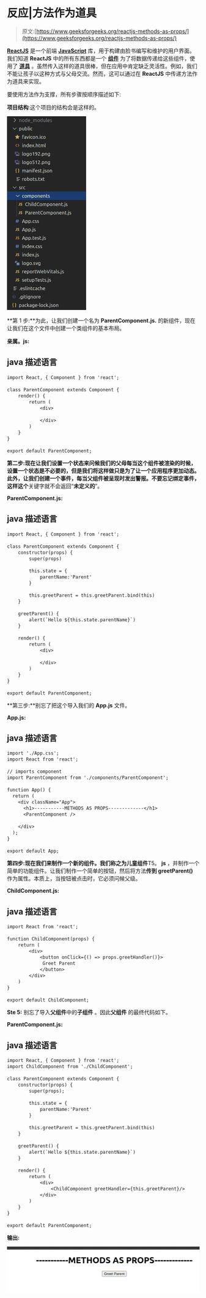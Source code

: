 # 反应|方法作为道具

> 原文:[https://www.geeksforgeeks.org/reactjs-methods-as-props/](https://www.geeksforgeeks.org/reactjs-methods-as-props/)

[**ReactJS**](https://www.geeksforgeeks.org/react-js-introduction-working/) 是一个前端 [**JavaScript**](https://www.geeksforgeeks.org/javascript-tutorial/) 库，用于构建由脸书编写和维护的用户界面。我们知道 **ReactJS** 中的所有东西都是一个 [**组件**](https://www.geeksforgeeks.org/reactjs-components/) 为了将数据传递给这些组件，使用了 [**道具**](https://www.geeksforgeeks.org/reactjs-props-set-1/) 。虽然传入这样的道具很棒，但在应用中肯定缺乏灵活性。例如，我们不能让孩子以这种方式与父母交流。然而，这可以通过在 **ReactJS** 中传递方法作为道具来实现。

要使用方法作为支撑，所有步骤按顺序描述如下:

**项目结构**:这个项目的结构会是这样的。

![](img/799ddfe34556b40b1ab47aa0663e2ffd.png)

**第 1 步:**为此，让我们创建一个名为 **ParentComponent.js.** 的新组件，现在让我们在这个文件中创建一个类组件的基本布局。

**亲属。js:**

## java 描述语言

```
import React, { Component } from 'react';

class ParentComponent extends Component {
    render() {
        return (
            <div>

            </div>
        )
    }
}

export default ParentComponent;
```

**第二步:**现在让我们设置一个状态来问候我们的父母每当这个组件被渲染的时候，设置一个状态是不必要的，但是我们将这样做只是为了让一个应用程序更加动态。此外，让我们创建一个事件，每当父组件被呈现时发出警报。不要忘记绑定事件，这样**这个**关键字就不会返回“**未定义的**”。

**ParentComponent.js:**

## java 描述语言

```
import React, { Component } from 'react';

class ParentComponent extends Component {
    constructor(props) {
        super(props)

        this.state = {
            parentName:'Parent'
        }

        this.greetParent = this.greetParent.bind(this)
    }

    greetParent() {
        alert(`Hello ${this.state.parentName}`)
    }

    render() {
        return (
            <div>

            </div>
        )
    }
}

export default ParentComponent;
```

**第三步:**别忘了把这个导入我们的 **App.js** 文件。

**App.js:**

## java 描述语言

```
import './App.css';
import React from 'react';

// imports component
import ParentComponent from './components/ParentComponent';

function App() {
  return (
    <div className="App">
      <h1>-----------METHODS AS PROPS-------------</h1>
      <ParentComponent />

    </div>
  );
}

export default App;
```

**第四步:**现在我们来制作一个新的组件。我们称之为**儿童组件**T5。 **js** ，并制作一个简单的功能组件。让我们制作一个简单的按钮，然后将方法**传到 greetParent()** 作为属性。本质上，当按钮被点击时，它必须问候父级。

**ChildComponent.js:**

## java 描述语言

```
import React from 'react';

function ChildComponent(props) {
    return (
        <div>
            <button onClick={() => props.greetHandler()}>
             Greet Parent
            </button>   
        </div>
    )
}

export default ChildComponent;
```

**Ste 5:** 别忘了导入**父组件**中的**子组件** 。因此**父组件** 的最终代码如下。

**ParentComponent.js:**

## java 描述语言

```
import React, { Component } from 'react';
import ChildComponent from './ChildComponent';

class ParentComponent extends Component {
    constructor(props) {
        super(props);

        this.state = {
            parentName:'Parent'
        }

        this.greetParent = this.greetParent.bind(this)
    }

    greetParent() {
        alert(`Hello ${this.state.parentName}`)
    }

    render() {
        return (
            <div>
                <ChildComponent greetHandler={this.greetParent}/>
            </div>
        )
    }
}

export default ParentComponent;
```

**输出:**

![](img/c6ed116cd292f72e93cd21fe39e7d4e6.png)